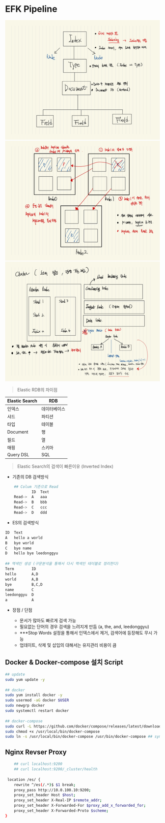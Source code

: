 # EFK Pipeline

![archi](./public/arch.jpg)
![archi-2](./public/arch-2.jpg)
![arch-3](./public/arch-3.jpg)

> Elastic RDB의 차이점 

| Elastic Search | RDB |
|-------|-------|
| 인덱스 | 데이터베이스 |
| 샤드 | 파티션 |
| 타입 | 테이블 |
| Document | 행 |
| 필드 | 열 |
| 매핑 | 스키마 |
| Query DSL | SQL |

> Elastic Search의 검색이 빠른이유 (Inverted Index)

- 기존의 DB 검색방식

```sh
    ## Colum 기준으로 Read
            ID  Text
    Read->  A   aaa
    Read->  B   bbb
    Read->  C   ccc
    Read->  D   ddd
```

- ES의 검색방식

```sh
ID  Text
A   hello a world
B   bye world
C   bye name
D   hello bye leedonggyu

## 역색인 생성 (구문분석을 통해서 다시 역색인 테이블로 정리한다)
Term        ID 
hello       A,D
world       A,B
bye         B,C,D
name        C
leedonggyu  D
a           A
```

- 장점 / 단점
    
    - 문서가 많아도 빠르게 검색 가능
    - 필요없는 단어의 경우 검색을 느려지게 만듬 (a, the, and, leedonggyu)
    - ***Stop Words 설정을 통해서 인덱스에서 제거, 검색어에 등장해도 무시 가능
    - 업데이트, 삭제 및 삽입의 대해서는 유지관리 비용이 큼

## Docker & Docker-compose 설치 Script

```sh
## update
sudo yum update -y

## docker
sudo yum install docker -y
sudo usermod -aG docker $USER
sudo newgrp docker
sudo systemctl restart docker

## docker-compose 
sudo curl -L https://github.com/docker/compose/releases/latest/download/docker-compose-$(uname -s)-$(uname -m) -o /usr/local/bin/docker-compose
sudo chmod +x /usr/local/bin/docker-compose
sudo ln -s /usr/local/bin/docker-compose /usr/bin/docker-compose ## symbolic 링크생성
```

## Nginx Revser Proxy

```sh
    ## curl localhost:9200
    ## curl localhost:9200/_cluster/health

 location /es/ {
    rewrite ^/es(/.*)$ $1 break;
    proxy_pass http://10.0.100.10:9200;
    proxy_set_header Host $host;
    proxy_set_header X-Real-IP $remote_addr;
    proxy_set_header X-Forwarded-For $proxy_add_x_forwarded_for;
    proxy_set_header X-Forwarded-Proto $scheme;
}
```